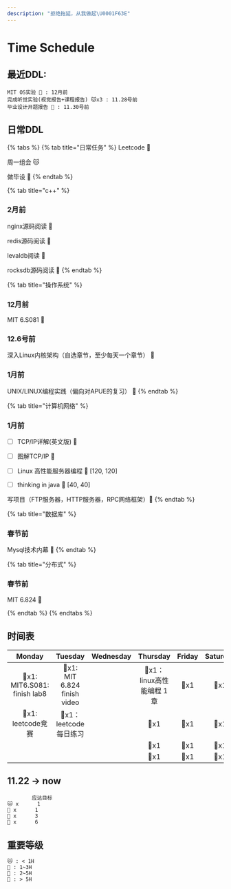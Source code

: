 ```yaml
---
description: "拒绝拖延，从我做起\U0001F63E"
---
```


# Time Schedule

## 最近DDL:

```text
MIT OS实验 🦁 : 12月前
完成听觉实验(视觉报告+课程报告) 🐱x3 : 11.28号前
毕业设计开题报告 🐺 : 11.30号前
```

## 日常DDL

{% tabs %}
{% tab title="日常任务" %}
Leetcode 🦊

周一组会 🐱

做毕设 🐺
{% endtab %}

{% tab title="c++" %}
### 2月前

nginx源码阅读 🦁

redis源码阅读 🦁

levaldb阅读 🦁

rocksdb源码阅读 🦁
{% endtab %}

{% tab title="操作系统" %}
### 12月前

MIT 6.S081 🦁

### 12.6号前

深入Linux内核架构（自选章节，至少每天一个章节） 🦁 

### 1月前

UNIX/LINUX编程实践（偏向对APUE的复习） 🐺
{% endtab %}

{% tab title="计算机网络" %}

### 1月前
- [ ] TCP/IP详解(英文版) 🦁

- [ ] 图解TCP/IP 🐺

- [ ] Linux 高性能服务器编程 🦁 [120, 120] 

- [ ] thinking in java 🐺 [40, 40]

写项目（FTP服务器，HTTP服务器，RPC网络框架）🦁
{% endtab %}

{% tab title="数据库" %}
### 春节前

Mysql技术内幕 🐺
{% endtab %}

{% tab title="分布式" %}
### 春节前 

MIT 6.824 🦁

{% endtab %}
{% endtabs %}

## **时间表**

| Monday | Tuesday | Wednesday | Thursday | Friday | Saturday | Sunday |
| :---: | :---: | :---: | :---: | :---: | :---: | :---: |
| 🦁x1: MIT6.S081: finish lab8| 🦁x1: MIT 6.824 finish video |  | 🦁x1：linux高性能编程 1章 | 🦁x1 | 🦁x1 | 🦁x1：MIT6.S081 watch video |
| 🦊x1: leetcode竞赛 | 🦊x1：leetcode每日练习 |  | 🦊x1 | 🦊x1 | 🦊x1 | 🦊x1: leetcode |
| |  |  | 🦊x1 | 🦊x1 | 🦊x1 | |
| |  |  | 🦊x1 | 🦊x1 | 🦊x1 | |

## 11.22 -> now
```text
        应达目标  
🐱 x      1       
🦊 x      1       
🐺 x      3       
🦁 x      6       
```

## 重要等级

```text
🐱 : < 1H  
🦊 : 1~3H  
🐺 : 2~5H  
🦁 : > 5H
```

